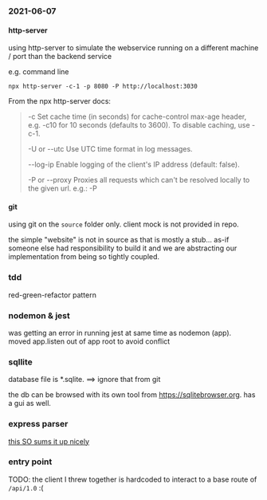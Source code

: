 ### 2021-06-07
#### http-server
using http-server to simulate the webservice running on a different machine / port than the backend service

e.g. command line
```
npx http-server -c-1 -p 8080 -P http://localhost:3030
``` 

From the npx http-server docs:
>-c Set cache time (in seconds) for cache-control max-age header, e.g. -c10 for 10 seconds (defaults to 3600). To disable caching, use -c-1.
>
>-U or --utc Use UTC time format in log messages.
>
>--log-ip Enable logging of the client's IP address (default: false).
>
>-P or --proxy Proxies all requests which can't be resolved locally to the given url. e.g.: -P

#### git
using git on the `source` folder only. client mock is not provided in repo.

the simple "website" is not in source as that is mostly a stub... as-if someone else had responsibility to build it and 
we are abstracting our implementation from being so tightly coupled.

### tdd
red-green-refactor pattern  

### nodemon & jest
was getting an error in running jest at same time as nodemon (app).  
moved app.listen out of app root to avoid conflict

### sqllite
database file is *.sqlite.
==> ignore that from git

the db can be browsed with its own  tool from https://sqlitebrowser.org.  has a gui as well. 

### express parser
[this SO sums it up nicely]( https://stackoverflow.com/questions/47232187/express-json-vs-bodyparser-json)

### entry point
TODO: the client I threw together is hardcoded to interact to a base route of `/api/1.0` :(  